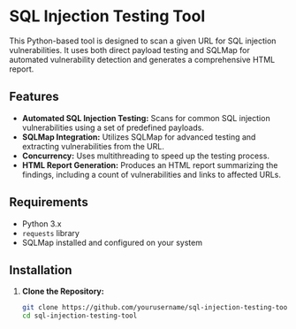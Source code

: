 # SQL Injection Testing Tool

This Python-based tool is designed to scan a given URL for SQL injection vulnerabilities. It uses both direct payload testing and SQLMap for automated vulnerability detection and generates a comprehensive HTML report.

## Features

- **Automated SQL Injection Testing:** Scans for common SQL injection vulnerabilities using a set of predefined payloads.
- **SQLMap Integration:** Utilizes SQLMap for advanced testing and extracting vulnerabilities from the URL.
- **Concurrency:** Uses multithreading to speed up the testing process.
- **HTML Report Generation:** Produces an HTML report summarizing the findings, including a count of vulnerabilities and links to affected URLs.

## Requirements

- Python 3.x
- `requests` library
- SQLMap installed and configured on your system

## Installation

1. **Clone the Repository:**
   ```bash
   git clone https://github.com/yourusername/sql-injection-testing-tool.git
   cd sql-injection-testing-tool
